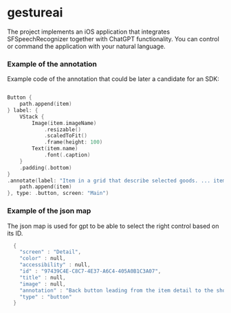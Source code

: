 # gestureai
The project implements an iOS application that integrates SFSpeechRecognizer together with ChatGPT functionality. You can control or command the application with your natural language.

### Example of the annotation
Example code of the annotation that could be later a candidate for an SDK:

```swift

Button {
	path.append(item)
} label: {
	VStack {
		Image(item.imageName)
			.resizable()
			.scaledToFit()
			.frame(height: 100)
		Text(item.name)
			.font(.caption)
	}
	.padding(.bottom)
}
.annotate(label: "Item in a grid that describe selected goods. ... item name: \(item.name) item description:\(item.description)", command: { _ in
	path.append(item)
}, type: .button, screen: "Main")

```

### Example of the json map
The json map is used for gpt to be able to select the right control based on its ID.

```swift
  {
    "screen" : "Detail",
    "color" : null,
    "accessibility" : null,
    "id" : "97439C4E-C8C7-4E37-A6C4-405A0B1C3A07",
    "title" : null,
    "image" : null,
    "annotation" : "Back button leading from the item detail to the shop home page.",
    "type" : "button"
  }
```



